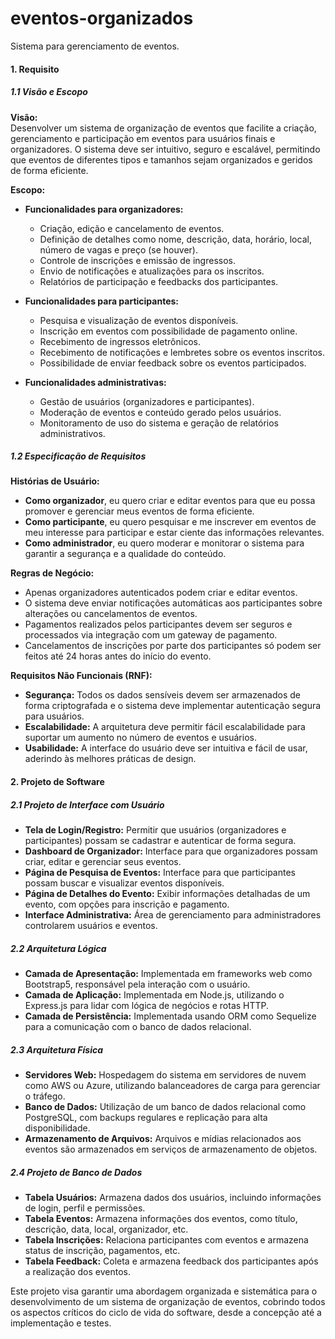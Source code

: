 # eventos-organizados
Sistema para gerenciamento de eventos.

#### 1. Requisito

##### 1.1 Visão e Escopo
**Visão:**  
Desenvolver um sistema de organização de eventos que facilite a criação, gerenciamento e participação em eventos para usuários finais e organizadores. O sistema deve ser intuitivo, seguro e escalável, permitindo que eventos de diferentes tipos e tamanhos sejam organizados e geridos de forma eficiente.

**Escopo:**  
- **Funcionalidades para organizadores:**
  - Criação, edição e cancelamento de eventos.
  - Definição de detalhes como nome, descrição, data, horário, local, número de vagas e preço (se houver).
  - Controle de inscrições e emissão de ingressos.
  - Envio de notificações e atualizações para os inscritos.
  - Relatórios de participação e feedbacks dos participantes.

- **Funcionalidades para participantes:**
  - Pesquisa e visualização de eventos disponíveis.
  - Inscrição em eventos com possibilidade de pagamento online.
  - Recebimento de ingressos eletrônicos.
  - Recebimento de notificações e lembretes sobre os eventos inscritos.
  - Possibilidade de enviar feedback sobre os eventos participados.

- **Funcionalidades administrativas:**
  - Gestão de usuários (organizadores e participantes).
  - Moderação de eventos e conteúdo gerado pelos usuários.
  - Monitoramento de uso do sistema e geração de relatórios administrativos.

##### 1.2 Especificação de Requisitos

**Histórias de Usuário:**
- **Como organizador**, eu quero criar e editar eventos para que eu possa promover e gerenciar meus eventos de forma eficiente.
- **Como participante**, eu quero pesquisar e me inscrever em eventos de meu interesse para participar e estar ciente das informações relevantes.
- **Como administrador**, eu quero moderar e monitorar o sistema para garantir a segurança e a qualidade do conteúdo.

**Regras de Negócio:**
- Apenas organizadores autenticados podem criar e editar eventos.
- O sistema deve enviar notificações automáticas aos participantes sobre alterações ou cancelamentos de eventos.
- Pagamentos realizados pelos participantes devem ser seguros e processados via integração com um gateway de pagamento.
- Cancelamentos de inscrições por parte dos participantes só podem ser feitos até 24 horas antes do início do evento.

**Requisitos Não Funcionais (RNF):**
- **Segurança:** Todos os dados sensíveis devem ser armazenados de forma criptografada e o sistema deve implementar autenticação segura para usuários.
- **Escalabilidade:** A arquitetura deve permitir fácil escalabilidade para suportar um aumento no número de eventos e usuários.
- **Usabilidade:** A interface do usuário deve ser intuitiva e fácil de usar, aderindo às melhores práticas de design.

#### 2. Projeto de Software

##### 2.1 Projeto de Interface com Usuário
- **Tela de Login/Registro:** Permitir que usuários (organizadores e participantes) possam se cadastrar e autenticar de forma segura.
- **Dashboard de Organizador:** Interface para que organizadores possam criar, editar e gerenciar seus eventos.
- **Página de Pesquisa de Eventos:** Interface para que participantes possam buscar e visualizar eventos disponíveis.
- **Página de Detalhes do Evento:** Exibir informações detalhadas de um evento, com opções para inscrição e pagamento.
- **Interface Administrativa:** Área de gerenciamento para administradores controlarem usuários e eventos.

##### 2.2 Arquitetura Lógica
- **Camada de Apresentação:** Implementada em frameworks web como Bootstrap5, responsável pela interação com o usuário.
- **Camada de Aplicação:** Implementada em Node.js, utilizando o Express.js para lidar com lógica de negócios e rotas HTTP.
- **Camada de Persistência:** Implementada usando ORM como Sequelize para a comunicação com o banco de dados relacional.

##### 2.3 Arquitetura Física
- **Servidores Web:** Hospedagem do sistema em servidores de nuvem como AWS ou Azure, utilizando balanceadores de carga para gerenciar o tráfego.
- **Banco de Dados:** Utilização de um banco de dados relacional como PostgreSQL, com backups regulares e replicação para alta disponibilidade.
- **Armazenamento de Arquivos:** Arquivos e mídias relacionados aos eventos são armazenados em serviços de armazenamento de objetos.

##### 2.4 Projeto de Banco de Dados
- **Tabela Usuários:** Armazena dados dos usuários, incluindo informações de login, perfil e permissões.
- **Tabela Eventos:** Armazena informações dos eventos, como título, descrição, data, local, organizador, etc.
- **Tabela Inscrições:** Relaciona participantes com eventos e armazena status de inscrição, pagamentos, etc.
- **Tabela Feedback:** Coleta e armazena feedback dos participantes após a realização dos eventos.


Este projeto visa garantir uma abordagem organizada e sistemática para o desenvolvimento de um sistema de organização de eventos, cobrindo todos os aspectos críticos do ciclo de vida do software, desde a concepção até a implementação e testes.